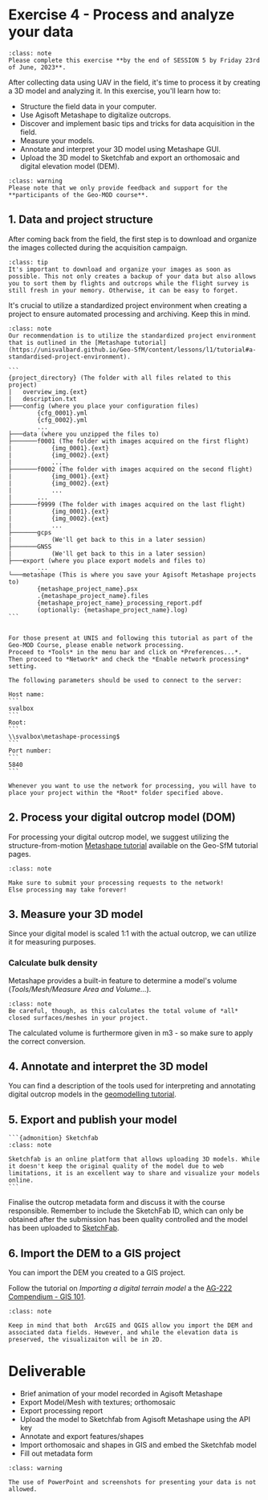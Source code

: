 # Exercise 4 - Process and analyze your data
```{admonition} Deadline
:class: note
Please complete this exercise **by the end of SESSION 5 by Friday 23rd of June, 2023**.
```

After collecting data using UAV in the field, it's time to process it by creating a 3D model and analyzing it. In this exercise, you'll learn how to:
- Structure the field data in your computer.
- Use Agisoft Metashape to digitalize outcrops.
- Discover and implement basic tips and tricks for data acquisition in the field.
- Measure your models.
- Annotate and interpret your 3D model using Metashape GUI.
- Upload the 3D model to Sketchfab and export an orthomosaic and digital elevation model (DEM).

```{admonition} Support
:class: warning
Please note that we only provide feedback and support for the **participants of the Geo-MOD course**.
```

## 1. Data and project structure
After coming back from the field, the first step is to download and organize the images collected during the acquisition campaign. 

```{admonition} Do it asap!
:class: tip
It's important to download and organize your images as soon as possible. This not only creates a backup of your data but also allows you to sort them by flights and outcrops while the flight survey is still fresh in your memory. Otherwise, it can be easy to forget.
```

It's crucial to utilize a standardized project environment when creating a project to ensure automated processing and archiving. Keep this in mind.

````{admonition} Standardised project environment
:class: note
Our recommendation is to utilize the standardized project environment that is outlined in the [Metashape tutorial](https://unisvalbard.github.io/Geo-SfM/content/lessons/l1/tutorial#a-standardised-project-environment).

```
{project_directory} (The folder with all files related to this project)
|   overview_img.{ext}
|   description.txt
├───config (where you place your configuration files)
        {cfg_0001}.yml
        {cfg_0002}.yml
        ...
├───data (where you unzipped the files to)
├───────f0001 (The folder with images acquired on the first flight)
|           {img_0001}.{ext}
|           {img_0002}.{ext}
|           ...
├───────f0002 (The folder with images acquired on the second flight)
|           {img_0001}.{ext}
|           {img_0002}.{ext}
|           ...
|       ...
├───────f9999 (The folder with images acquired on the last flight)
|           {img_0001}.{ext}
|           {img_0002}.{ext}
|           ...
├───────gcps
|           (We'll get back to this in a later session)
├───────GNSS
|           (We'll get back to this in a later session)
├───export (where you place export models and files to)
        ...
└───metashape (This is where you save your Agisoft Metashape projects to)
        {metashape_project_name}.psx
        .{metashape_project_name}.files
        {metashape_project_name}_processing_report.pdf
        (optionally: {metashape_project_name}.log)
```
````

````{margin} Network processing

For those present at UNIS and following this tutorial as part of the Geo-MOD Course, please enable network processing.
Proceed to *Tools* in the menu bar and click on *Preferences...*.
Then proceed to *Network* and check the *Enable network processing* setting.

The following parameters should be used to connect to the server:

Host name:
```
svalbox
```
Root:
```
\\svalbox\metashape-processing$
```
Port number:
```
5840
```

Whenever you want to use the network for processing, you will have to place your project within the *Root* folder specified above.
````

## 2. Process your digital outcrop model (DOM)
For processing your digital outcrop model, we suggest utilizing the structure-from-motion [Metashape tutorial](https://unisvalbard.github.io/Geo-SfM/content/lessons/l1/tutorial#metashape-tutorial) available on the Geo-SfM tutorial pages.


```{admonition} Use the processing network!
:class: note

Make sure to submit your processing requests to the network!
Else processing may take forever!
```

## 3. Measure your 3D model
Since your digital model is scaled 1:1 with the actual outcrop, we can utilize it for measuring purposes.

### Calculate bulk density
Metashape provides a built-in feature to determine a model's volume (*Tools/Mesh/Measure Area and Volume...*).

```{admonition} Metashape volume measurement
:class: note
Be careful, though, as this calculates the total volume of *all* closed surfaces/meshes in your project.
```

The calculated volume is furthermore given in m3 - so make sure to apply the correct conversion.

## 4. Annotate and interpret the 3D model
You can find a description of the tools used for interpreting and annotating digital outcrop models in the [geomodelling tutorial](https://unisvalbard.github.io/Geo-SfM/content/lessons/l5/geomodel_tutorial.html).

## 5. Export and publish your model
````{margin} 
```{admonition} Sketchfab
:class: note

Sketchfab is an online platform that allows uploading 3D models. While it doesn't keep the original quality of the model due to web limitations, it is an excellent way to share and visualize your models online.
```
````

Finalise the outcrop metadata form and discuss it with the course responsible. Remember to include the SketchFab ID, which can only be obtained after the submission has been quality controlled and the model has been uploaded to [SketchFab](https://unisvalbard.github.io/Geo-SfM/content/lessons/l6/sketchfab.html).

## 6. Import the DEM to a GIS project
You can import the DEM you created to a GIS project.

Follow the tutorial on _Importing a digital terrain model_ a the [AG-222 Compendium - GIS 101](https://unisvalbard.github.io/AG222/content/lessons/gis/gis.html).

```{admonition} 2D representation
:class: note

Keep in mind that both  ArcGIS and QGIS allow you import the DEM and associated data fields. However, and while the elevation data is preserved, the visualizaiton will be in 2D.
```

# Deliverable
- Brief animation of your model recorded in Agisoft Metashape
- Export Model/Mesh with textures; orthomosaic
- Export processing report
- Upload the model to Sketchfab from Agisoft Metashape using the API key
- Annotate and export features/shapes
- Import orthomosaic and shapes in GIS and embed the Sketchfab model
- Fill out metadata form

```{admonition} Don't use PowerPoint
:class: warning

The use of PowerPoint and screenshots for presenting your data is not allowed.
```
